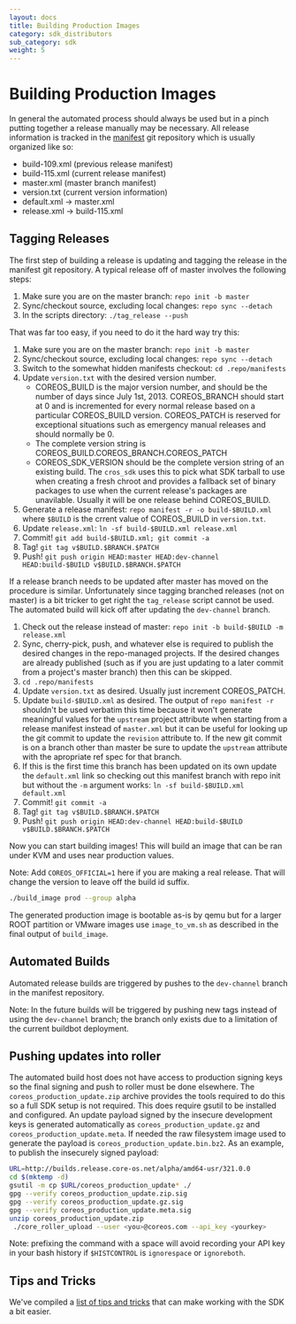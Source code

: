 ```yaml
---
layout: docs
title: Building Production Images
category: sdk_distributors
sub_category: sdk
weight: 5
---
```


# Building Production Images

In general the automated process should always be used but in a pinch
putting together a release manually may be necessary. All release
information is tracked in the [manifest][coreos-manifest] git
repository which is usually organized like so:

 * build-109.xml (previous release manifest)
 * build-115.xml (current release manifest)
 * master.xml    (master branch manifest)
 * version.txt   (current version information)
 * default.xml -> master.xml
 * release.xml -> build-115.xml

[coreos-manifest]: https://github.com/coreos/manifest

## Tagging Releases

The first step of building a release is updating and tagging the release
in the manifest git repository. A typical release off of master involves
the following steps:

 1. Make sure you are on the master branch: `repo init -b master`
 2. Sync/checkout source, excluding local changes: `repo sync --detach`
 3. In the scripts directory: `./tag_release --push`

That was far too easy, if you need to do it the hard way try this:

 1. Make sure you are on the master branch: `repo init -b master`
 2. Sync/checkout source, excluding local changes: `repo sync --detach`
 3. Switch to the somewhat hidden manifests checkout: `cd .repo/manifests`
 4. Update `version.txt` with the desired version number.
    * COREOS_BUILD is the major version number, and should be the number
      of days since July 1st, 2013. COREOS_BRANCH should start at 0 and
      is incremented for every normal release based on a particular
      COREOS_BUILD version. COREOS_PATCH is reserved for exceptional
      situations such as emergency manual releases and should normally
      be 0.
    * The complete version string is
      COREOS_BUILD.COREOS_BRANCH.COREOS_PATCH
    * COREOS_SDK_VERSION should be the complete version string of an
      existing build. The `cros_sdk` uses this to pick what SDK tarball
      to use when creating a fresh chroot and provides a fallback set of
      binary packages to use when the current release's packages are
      unavilable. Usually it will be one release behind COREOS_BUILD.
 5. Generate a release manifest: `repo manifest -r -o build-$BUILD.xml`
    where `$BUILD` is the crrent value of COREOS_BUILD in `version.txt`.
 6. Update `release.xml`: `ln -sf build-$BUILD.xml release.xml`
 7. Commit! `git add build-$BUILD.xml; git commit -a`
 8. Tag! `git tag v$BUILD.$BRANCH.$PATCH`
 9. Push! `git push origin HEAD:master HEAD:dev-channel
    HEAD:build-$BUILD v$BUILD.$BRANCH.$PATCH`

If a release branch needs to be updated after master has moved on the
procedure is similar.
Unfortunately since tagging branched releases (not on master) is a bit
tricker to get right the `tag_release` script cannot be used.
The automated build will kick off after updating the `dev-channel` branch.

 1. Check out the release instead of master: `repo init -b build-$BUILD
    -m release.xml`
 2. Sync, cherry-pick, push, and whatever else is required to publish
    the desired changes in the repo-managed projects. If the desired
    changes are already published (such as if you are just updating to a
    later commit from a project's master branch) then this can be
    skipped.
 3. `cd .repo/manifests`
 4. Update `version.txt` as desired. Usually just increment
    COREOS_PATCH.
 5. Update `build-$BUILD.xml` as desired. The output of
    `repo manifest -r` shouldn't be used verbatim this time because it
    won't generate meaningful values for the `upstream` project
    attribute when starting from a release manifest instead of
    `master.xml` but it can be useful for looking up the git commit to
    update the `revision` attribute to. If the new git commit is on a
    branch other than master be sure to update the `upstream` attribute
    with the apropriate ref spec for that branch.
 6. If this is the first time this branch has been updated on its own
    update the `default.xml` link so checking out this manifest branch
    with repo init but without the `-m` argument works:
    `ln -sf build-$BUILD.xml default.xml`
 7. Commit! `git commit -a`
 8. Tag! `git tag v$BUILD.$BRANCH.$PATCH`
 9. Push! `git push origin HEAD:dev-channel
    HEAD:build-$BUILD v$BUILD.$BRANCH.$PATCH`

Now you can start building images!
This will build an image that can be ran under KVM and uses near production
values.

Note: Add `COREOS_OFFICIAL=1` here if you are making a real release. That will
change the version to leave off the build id suffix.

```sh
./build_image prod --group alpha
```

The generated production image is bootable as-is by qemu but for a
larger ROOT partition or VMware images use `image_to_vm.sh` as
described in the final output of `build_image`.

## Automated Builds

Automated release builds are triggered by pushes to the `dev-channel`
branch in the manifest repository.

Note: In the future builds will be triggered by pushing new tags instead
of using the `dev-channel` branch; the branch only exists due to a limitation
of the current buildbot deployment.

## Pushing updates into roller

The automated build host does not have access to production signing keys
so the final signing and push to roller must be done elsewhere.
The `coreos_production_update.zip` archive provides the tools required to
do this so a full SDK setup is not required. This does require gsutil to be
installed and configured.
An update payload signed by the insecure development keys is generated
automatically as `coreos_production_update.gz` and
`coreos_production_update.meta`. If needed the raw filesystem image used
to generate the payload is `coreos_production_update.bin.bz2`.
As an example, to publish the insecurely signed payload:

```sh
URL=http://builds.release.core-os.net/alpha/amd64-usr/321.0.0
cd $(mktemp -d)
gsutil -m cp $URL/coreos_production_update* ./
gpg --verify coreos_production_update.zip.sig
gpg --verify coreos_production_update.gz.sig
gpg --verify coreos_production_update.meta.sig
unzip coreos_production_update.zip
 ./core_roller_upload --user <you>@coreos.com --api_key <yourkey>
```

Note: prefixing the command with a space will avoid recording your API key
in your bash history if `$HISTCONTROL` is `ignorespace` or `ignoreboth`.

## Tips and Tricks

We've compiled a [list of tips and tricks](/docs/sdk-distributors/sdk/tips-and-tricks) that can make working with the SDK a bit easier.
